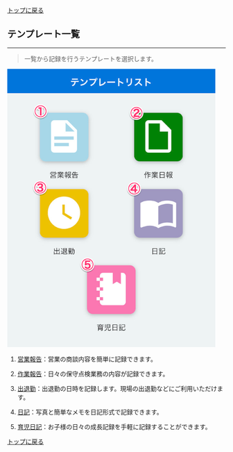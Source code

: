 [トップに戻る](./index.md)

## テンプレート一覧
***

> 一覧から記録を行うテンプレートを選択します。

<img src="imgs/templates.png" width="480px">

1. [営業報告](templates/sales_report.md)：営業の商談内容を簡単に記録できます。

1. [作業報告](templates/work_report.md)：日々の保守点検業務の内容が記録できます。

1. [出退勤](templates/attendance.md)：出退勤の日時を記録します。現場の出退勤などにご利用いただけます。

1. [日記](templates/diary.md)：写真と簡単なメモを日記形式で記録できます。

1. [育児日記](templates/baby_book.md)：お子様の日々の成長記録を手軽に記録することができます。

[トップに戻る](./index.md)